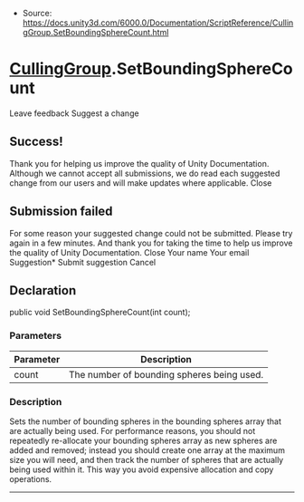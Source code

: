* Source: https://docs.unity3d.com/6000.0/Documentation/ScriptReference/CullingGroup.SetBoundingSphereCount.html

#  [CullingGroup](https://docs.unity3d.com/6000.0/Documentation/ScriptReference/CullingGroup.html).SetBoundingSphereCount
Leave feedback
Suggest a change
## Success!
Thank you for helping us improve the quality of Unity Documentation. Although we cannot accept all submissions, we do read each suggested change from our users and will make updates where applicable.
Close
## Submission failed
For some reason your suggested change could not be submitted. Please <a>try again</a> in a few minutes. And thank you for taking the time to help us improve the quality of Unity Documentation.
Close
Your name Your email Suggestion* Submit suggestion
Cancel
## Declaration
public void SetBoundingSphereCount(int count); 
### Parameters
Parameter | Description  
---|---  
count | The number of bounding spheres being used.  
### Description
Sets the number of bounding spheres in the bounding spheres array that are actually being used.
For performance reasons, you should not repeatedly re-allocate your bounding spheres array as new spheres are added and removed; instead you should create one array at the maximum size you will need, and then track the number of spheres that are actually being used within it. This way you avoid expensive allocation and copy operations.
* * *

